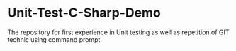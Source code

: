 # Unit-Test-C-Sharp-Demo
The repository for first experience in Unit testing as well as repetition of GIT technic using command prompt
